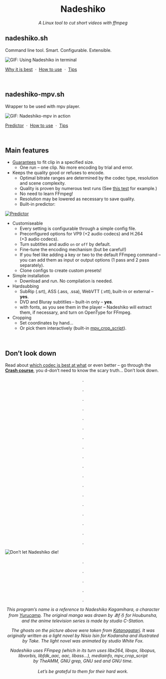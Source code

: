 <h1 align="center">
    Nadeshiko
</h1>
<p align="center">
    <i>A Linux tool to cut short videos with ffmpeg</i>
</p>

## nadeshiko.sh

Command line tool. Smart. Configurable. Extensible.

![GIF: Using Nadeshiko in terminal](https://raw.githubusercontent.com/wiki/deterenkelt/Nadeshiko/img/nadeshiko_in_a_terminal.gif)

[Why it is best](https://github.com/deterenkelt/Nadeshiko/wiki/Why-Nadeshiko-is-best)  ⋅  [How to use](https://github.com/deterenkelt/Nadeshiko/wiki/Nadeshiko)  ⋅  [Tips](https://github.com/deterenkelt/Nadeshiko/wiki/Tips-for-Nadeshiko)

 

## nadeshiko-mpv.sh

Wrapper to be used with mpv player.

![GIF: Nadeshiko-mpv in action](https://raw.githubusercontent.com/wiki/deterenkelt/Nadeshiko/img/nadeshiko-mpv.gif)

[Predictor](https://github.com/deterenkelt/Nadeshiko/wiki/Nadeshiko%E2%80%91mpv.-Predictor)  ⋅  [How to use](https://github.com/deterenkelt/Nadeshiko/wiki/Nadeshiko%E2%80%91mpv)  ⋅  [Tips](https://github.com/deterenkelt/Nadeshiko/wiki/Tips-for-Nadeshiko%E2%80%91mpv)

 

## Main features

* <ins>Guarantees</ins> to fit clip in a specified size.
  * One run – one clip. No more encoding by trial and error.
* Keeps the quality good or refuses to encode.
  * Optimal bitrate ranges are determined by the codec type, resolution and scene complexity.
  * Quality is proven by numerous test runs (See [this test](https://github.com/deterenkelt/Nadeshiko/wiki/Tests.-VP9:-encoding-to-size,-part%C2%A01) for example.)
  * No need to learn FFmpeg!
  * Resolution may be lowered as necessary to save quality.
  * Built-in predictor: <br><a href="https://github.com/deterenkelt/Nadeshiko/wiki/Nadeshiko%E2%80%91mpv.-Predictor">
<img alt="Predictor" src="https://raw.githubusercontent.com/wiki/deterenkelt/Nadeshiko/img/nadeshiko-mpv-predictor/predictor.gif"/>
</a>

* Customiseable
  * Every setting is configurable through a simple config file.
  * Preconfigured options for VP9 (+2 audio codecs) and H.264 (+3 audio codecs).
  * Turn subtitles and audio `on` or `off` by default.
  * Fine-tune the encoding mechanism (but be careful!)
  * If you feel like adding a key or two to the default FFmpeg command – you can add them as input or output options (1 pass and 2 pass separately).
  * Clone configs to create custom presets!
* Simple installation
  * Download and run. No compilation is needed.
* Hardsubbing
  * SubRip (.srt), ASS (.ass, .ssa), WebVTT (.vtt), built-in or external – **yes**.
  * DVD and Bluray subtitlies – built-in only – **yes**.
  * with fonts, as you see them in the player – Nadeshiko will extract them, if necessary, and turn on OpenType for FFmpeg.
* Cropping
  * Set coordinates by hand…
  * Or pick them interactively (built-in [mpv_crop_script](https://github.com/TheAMM/mpv_crop_script)).

 

## Don’t look down

Read about [which codec is best at what](https://github.com/deterenkelt/Nadeshiko/wiki/Tips#----differences-between-codec-sets) or even better – go through the [**Crash course**](https://github.com/deterenkelt/Nadeshiko/wiki/Crash-course), you d-don’t need to know the scary truth… Don’t look down.


<p align="center">
.
</p>

<p align="center">
.
</p>

<p align="center">
.
</p>

<p align="center">
.
</p>

<p align="center">
.
</p>

<p align="center">
.
</p>

<p align="center">
.
</p>

<p align="center">
.
</p>

<p align="center">
.
</p>

<p align="center">
.
</p>

<p align="center">
.
</p>

<p align="center">
.
</p>

<p align="center">
.
</p>

<p align="center">
.
</p>

<p align="center">
.
</p>

<p align="center">
.
</p>

<p align="center">
.
</p>

<p align="center">
.
</p>


![Don’t let Nadeshiko die!](https://raw.githubusercontent.com/wiki/deterenkelt/Nadeshiko/img/Nadeshiko.jpg)

<p align="center">
.
</p>

<p align="center">
.
</p>

<p align="center">
.
</p>

<p align="center">
.
</p>

<p align="center">
.
</p>

<p align="center">
<i>This program’s name is a reference to Nadeshiko Kagamihara, a character from <a href="https://en.wikipedia.org/wiki/Laid-Back_Camp">Yurucamp</a>. The original manga was drawn by あfろ for Houbunsha, and the anime television series is made by studio C-Station.</i>
</p>

<p align="center">
<i>The ghosts on the picture above were taken from <a href="https://en.wikipedia.org/wiki/Katanagatari">Katanagatari</a>. It was originally written as a light novel by Nisio Isin for Kodansha and illustrated by Take. The light novel was animated by studio White Fox.</i>
</p>

<p align="center">
<i>Nadeshiko uses FFmpeg (which in its turn uses libx264, libvpx, libopus, libvorbis, libfdk_aac, aac, libass…), mediainfo, mpv_crop_script by TheAMM, GNU grep, GNU sed and GNU time.<br><br>Let’s be grateful to them for their hard work.</i>
</p>
